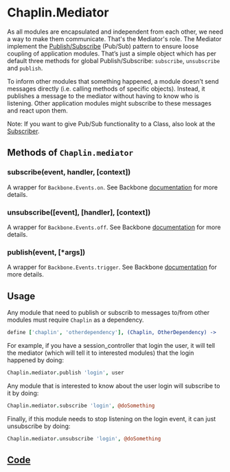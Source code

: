 # Chaplin.Mediator
As all modules are encapsulated and independent from each other, we need a way to make them communicate. That's the Mediator's role. The Mediator implement the [Publish/Subscribe](http://en.wikipedia.org/wiki/Publish/subscribe) (Pub/Sub) pattern to ensure loose coupling of application modules. That’s just a simple object which has per default three methods for global Publish/Subscribe: `subscribe`, `unsubscribe` and `publish`.

To inform other modules that something happened, a module doesn’t send messages directly (i.e. calling methods of specific objects). Instead, it publishes a message to the mediator without having to know who is listening. Other application modules might subscribe to these messages and react upon them.

Note: If you want to give Pub/Sub functionality to a Class, also look at the [Subscriber](./chaplin.subscriber.md).


## Methods of `Chaplin.mediator`

<a name="subscribe"></a>

### subscribe(event, handler, [context])

A wrapper for `Backbone.Events.on`. See Backbone [documentation](http://backbonejs.org/#Events-on) for more details.

<a name="unsubscribe"></a>

### unsubscribe([event], [handler], [context])

A wrapper for `Backbone.Events.off`. See Backbone [documentation](http://backbonejs.org/#Events-off) for more details.

<a name="publish"></a>

### publish(event, [*args])

A wrapper for `Backbone.Events.trigger`. See Backbone [documentation](http://backbonejs.org/#Events-trigger) for more details.

## Usage

Any module that need to publish or subscrib to messages to/from other modules must require `Chaplin` as a dependency.

```coffeescript
define ['chaplin', 'otherdependency'], (Chaplin, OtherDependency) ->
```

For example, if you have a session_controller that login the user, it will tell the mediator (which will tell it to interested modules) that the login happened by doing:

```coffeescript
Chaplin.mediator.publish 'login', user
```

Any module that is interested to know about the user login will subscribe to it by doing:

```coffeescript
Chaplin.mediator.subscribe 'login', @doSomething
```

Finally, if this module needs to stop listening on the login event, it can just unsubscribe by doing:

```coffeescript
Chaplin.mediator.unsubscribe 'login', @doSomething
```

## [Code](https://github.com/chaplinjs/chaplin/blob/master/src/chaplin/mediator.coffee)
